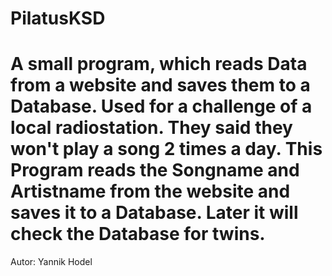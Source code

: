 PilatusKSD
==========

A small program, which reads Data from a website and saves them to a Database.
Used for a challenge of a local radiostation. They said they won't play a song 2 times a day. This Program reads the Songname and Artistname from the website and saves it to a Database.
Later it will check the Database for twins.
==========
Autor: Yannik Hodel
